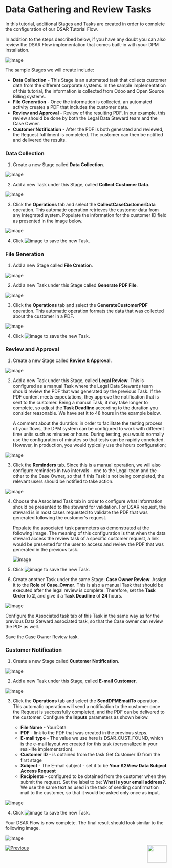 # Data Gathering and Review Tasks

In this tutorial, additional Stages and Tasks are created in order to complete the configuration of our DSAR Tutorial Flow. 

In addition to the steps described below, if you have any doubt you can also review the DSAR Flow implementation that comes built-in with your DPM installation.

![image](../images/01_02_03_DSAR_Built_In_Flow.png)

The sample Stages we will create include: 

- **Data Collection** - This Stage is an automated task that collects customer data from the different corporate systems. In the sample implementation of this tutorial, the information is collected from Odoo and Open Source Billing systems.
- **File Generation** - Once the information is collected, an automated activity creates a PDF that includes the customer data. 
- **Review and Approval**  - Review of the resulting PDF. In our example, this review should be done by both the Legal Data Steward team and the Case Owner. 
- **Customer Notification** - After the PDF is both generated and reviewed, the Request fulfilment is completed. The customer can then be notified and delivered the results. 

### Data Collection

1. Create a new Stage called **Data Collection**.

![image](../images/01_02_03_DSAR_Data_Collection_Stage.png)

2. Add a new Task under this Stage, called **Collect Customer Data**.

![image](../images/01_02_03_DSAR_Data_Collection_Task.png)

3. Click the **Operations** tab and select the **CollectCaseCustomerData** operation. This automatic operation retrieves the customer data from any integrated system. Populate the information for the customer ID field as presented in the image below.

![image](../images/01_02_03_DSAR_Data_Collection_operations.png)

4. Click ![image](../images/ICON_Save.png) to save the new Task.

### File Generation

1. Add a new Stage called **File Creation**. 

![image](../images/01_02_03_DSAR_File_Generation_Stage.png)

2. Add a new Task under this Stage called **Generate PDF File**.

![image](../images/01_02_03_DSAR_File_Generation_Task1.png)

3. Click the **Operations** tab and select the **GenerateCustomerPDF** operation. This automatic operation formats the data that was collected about the customer in a PDF. 

![image](../images/01_02_03_DSAR_File_Generation_Operations.png)

4. Click ![image](../images/ICON_Save.png) to save the new Task.

### Review and Approval

1. Create a new Stage called **Review & Approval**. 

![image](../images/01_02_03_DSAR_Review_Approval_Stage.png)

2. Add a new Task under this Stage, called **Legal Review**. This is configured as a manual Task where the Legal Data Stewards team should review the PDF that was generated by the previous Task. If the PDF content meets expectations, they approve the notification that is sent to the customer.  Being a manual Task, it may take longer to complete, so adjust the **Task Deadline** according to the duration you consider reasonable. We have set it to 48 hours in the example below. 

   A comment about the duration: in order to facilitate the testing process of your flows, the DPM system can be configured to work with different time units such as minutes or hours. During testing, you would normally use the configuration of minutes so that tests can be rapidly concluded. However, in production, you would typically use the hours configuration;  

![image](../images/01_02_03_DSAR_Review_Approval_Task.png)

3. Click the **Reminders** tab. Since this is a manual operation, we will also configure reminders in two intervals - one to the Legal team and the other to the Case Owner, so that if this Task is not being completed, the relevant users should be notified to take action. 

![image](../images/01_02_03_DSAR_Review_Approval_Reminders.png)

4. Choose the Associated Task tab in order to configure what information should be presented to the steward for validation. For DSAR request, the steward is in most cases requested to validate the PDF that was generated following the customer's request. 

   Populate the associated task parameters as demonstrated at the following image. The meaning of this configuration is that when the data steward access the review task of a specific customer request, a link would be presented for the user to access and review the PDF that was generated in the previous task. 

   ![image](../images/01_02_03_DSAR_Review_Approval_Associated_Task.png)

5. Click ![image](../images/ICON_Save.png) to save the new Task.

6. Create another Task under the same Stage: **Case Owner Review**. Assign it to the **Role** of **Case_Owner**. This is also a manual Task that should be executed after the legal review is complete. Therefore, set the **Task Order** to **2**, and give it a **Task Deadline** of **24** hours. 


![image](../images/01_02_03_DSAR_Review_Approval_Case_Owner.png)

Configure the Associated task tab of this Task in the same way as for the previous Data Steward associated task, so that the Case owner can review the PDF as well.

Save the Case Owner Review task. 

### 	Customer Notification

1. Create a new Stage called **Customer Notification**. 

![image](../images/01_02_03_DSAR_Customer_Notification_Stage.png)

2. Add a new Task under this Stage, called **E-mail Customer**.

![image](../images/01_02_03_DSAR_Customer_Notification_Task.png)

3. Click the **Operations** tab and select the **SendDPMEmailTo** operation. This automatic operation will send a notification to the customer once the Request is successfully completed, and the PDF can be delivered to the customer. Configure the **Inputs** parameters as shown below. 

   
   
   * **File Name** - YourData
   * **PDF** - link to the PDF that was created in the previous steps.
   * **E-mail type** - The value we use here is DSAR_CUST_FOUND, which is the e-mail layout we created for this task (personalized in your real-life implementation).
   * **Customer ID** - is obtained from the task Get Customer ID from the first stage
   * **Subject** - The E-mail subject - set it to be **Your K2View Data Subject Access Request** 
   * **Recipients** - configured to be obtained from the customer when they submit the request. Set the label to be: **What is your email address?**. We use the same text as used in the task of sending confirmation mail to the customer, so that it would be asked only once as input. 


![image](../images/01_02_03_DSAR_Customer_Notification_Operations.png)

4. Click ![image](../images/ICON_Save.png) to save the new Task.

Your DSAR Flow is now complete. The final result should look similar to the following image.

![image](../images/01_02_03_DSAR_Final_Flow.png)



[![Previous](../images/Previous.png)](01_02_02_DSAR_Tasks_First_Stage.md)[<img align="right" width="60" height="54" src="../images/Next.png">](01_02_04_DSAR_Finalize_Flow.md)